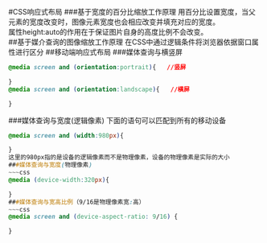 #CSS响应式布局
###基于宽度的百分比缩放工作原理
用百分比设置宽度，当父元素的宽度改变时，图像元素宽度也会相应改变并填充对应的宽度。<br>
属性height:auto的作用在于保证图片自身的高度比例不会改变。<br>
##基于媒介查询的图像缩放工作原理
在CSS中通过逻辑条件将浏览器依据窗口属性进行区分
##移动端响应式布局
###媒体查询与横竖屏
```css
@media screen and (orientation:portrait){   //竖屏

}
@media screen and (orientation:landscape){   //横屏

}
```
###媒体查询与宽度(逻辑像素)
下面的语句可以匹配到所有的移动设备
```css
@media screen and (width:980px){

}
这里的980px指的是设备的逻辑像素而不是物理像素，设备的物理像素是实际的大小
###媒体查询与宽度(物理像素)
~~~css
@media (device-width:320px){

}
###媒体查询与宽高比例（9/16是物理像素宽:高）
~~~css
@media screen and (device-aspect-ratio: 9/16) {

}
```
